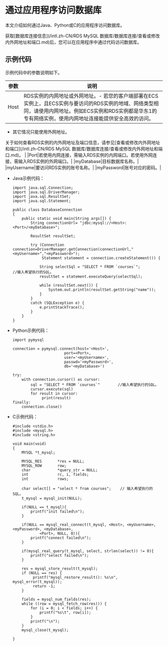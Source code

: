 # 通过应用程序访问数据库

本文介绍如何通过Java、Python或C的应用程序访问数据库。

获取[数据库连接信息](/intl.zh-CN/RDS MySQL 数据库/数据库连接/查看或修改内外网地址和端口.md)后，您可以在应用程序中通过代码访问数据库。

## 示例代码

示例代码中的参数说明如下。

|参数|说明|
|--|--|
|Host|RDS实例的内网地址或外网地址。-   若您的客户端部署在ECS实例上，且ECS实例与要访问的RDS实例的地域、网络类型相同，请使用内网地址。例如ECS实例和RDS实例都是华东1的专有网络实例，使用内网地址连接能提供安全高效的访问。
-   其它情况只能使用外网地址。

关于如何查看RDS实例的内外网地址及端口信息，请参见[查看或修改内外网地址和端口](/intl.zh-CN/RDS MySQL 数据库/数据库连接/查看或修改内外网地址和端口.md)。 |
|Port|若使用内网连接，需输入RDS实例的内网端口。若使用外网连接，需输入RDS实例的外网端口。|
|myDatabase|目标数据库名称。|
|myUsername|要访问RDS实例的账号名称。|
|myPassword|账号对应的密码。|

-   Java示例代码：

    ```
    import java.sql.Connection;
    import java.sql.DriverManager;
    import java.sql.ResultSet;
    import java.sql.Statement;
    
    public class DatabaseConnection
    {
        public static void main(String args[]) {
            String connectionUrl= "jdbc:mysql://<Host>:<Port>/<myDatabase>";    
    
            ResultSet resultSet;
    
            try (Connection connection=DriverManager.getConnection(connectionUrl,"<myUsername>","<myPassword>");  
                 Statement statement = connection.createStatement()) {
    
                String selectSql = "SELECT * FROM `courses`";            //输入希望执行的SQL。
                resultSet = statement.executeQuery(selectSql);
    
                while (resultSet.next()) {
                    System.out.println(resultSet.getString("name"));
                }
            }
            catch (SQLException e) {
                e.printStackTrace();
            }
        }
    }
    ```

-   Python示例代码：

    ```
    import pymysql
    
    connection = pymysql.connect(host='<Host>',     
                           port=<Port>,
                           user='<myUsername>',
                           passwd='<myPassword>',
                           db='<myDatabase>')
    
    try:
        with connection.cursor() as cursor:
            sql = "SELECT * FROM `courses`"        //输入希望执行的SQL。
            cursor.execute(sql)
            for result in cursor:
                 print(result)
    finally:
        connection.close()
    ```

-   C示例代码：

    ```
    #include <stdio.h>
    #include <mysql.h>
    #include <string.h>
    
    void main(void)
    {
        MYSQL *t_mysql;
    
        MYSQL_RES       *res = NULL;
        MYSQL_ROW       row;
        char            *query_str = NULL;
        int             rc, i, fields;
        int             rows;
    
        char select[] = "select * from courses";    // 输入希望执行的SQL。
        t_mysql = mysql_init(NULL);
    
        if(NULL == t_mysql){
            printf("init failed\n");
        }
    
        if(NULL == mysql_real_connect(t_mysql, <Host>, <myUsername>, <myPassword>, <myDatabase>,
                <Port>, NULL, 0)){
            printf("connect failed\n");
        }
    
        if(mysql_real_query(t_mysql, select, strlen(select)) != 0){
            printf("select failed\n");
        }
    
        res = mysql_store_result(t_mysql);
        if (NULL == res) {
             printf("mysql_restore_result(): %s\n", mysql_error(t_mysql));
             return -1;
        }
    
        fields = mysql_num_fields(res);
        while ((row = mysql_fetch_row(res))) {
            for (i = 0; i < fields; i++) {
                printf("%s\t", row[i]);
            }
            printf("\n");
        }
        mysql_close(t_mysql);
    
    }
                        
    ```


